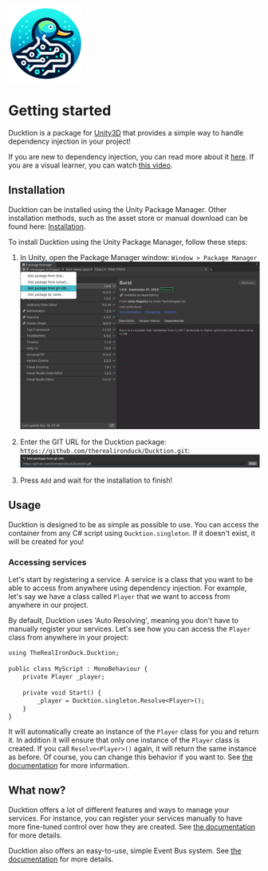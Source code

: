 <img src="./assets/logo.png" alt="drawing" width="150"/><br>

# Getting started

Ducktion is a package for [Unity3D](https://unity.com) that provides a simple way to handle
dependency injection in your project!

If you are new to dependency injection, you can read more about it
[here](https://en.wikipedia.org/wiki/Dependency_injection). If you are
a visual learner, you can watch [this video](https://www.youtube.com/watch?v=IKD2-MAkXyQ).

## Installation

Ducktion can be installed using the Unity Package Manager. Other installation methods, such as
the asset store or manual download can be found here: [Installation](/installation).

To install Ducktion using the Unity Package Manager, follow these steps:

1. In Unity, open the Package Manager window: `Window > Package Manager`
   ![Getting started - Package Manager Add From Git](./assets/getting-started-package-manager-01.png)

2. Enter the GIT URL for the Ducktion package: `https://github.com/therealironduck/Ducktion.git`:
   ![Getting started - Package Manager Git URL](./assets/getting-started-package-manager-02.png)

3. Press `Add` and wait for the installation to finish!

## Usage

Ducktion is designed to be as simple as possible to use. You can access the container from any C# script
using `Ducktion.singleton`. If it doesn't exist, it will be created for you!

### Accessing services

Let's start by registering a service. A service is a class that you want to be able to access from anywhere
using dependency injection. For example, let's say we have a class called `Player` that we want to access from
anywhere in our project.

By default, Ducktion uses 'Auto Resolving', meaning you don't have to manually register your services. Let's
see how you can access the `Player` class from anywhere in your project:

```csharp{1,7}
using TheRealIronDuck.Ducktion;

public class MyScript : MonoBehaviour {
    private Player _player;

    private void Start() {
        _player = Ducktion.singleton.Resolve<Player>();
    }
}
```

It will automatically create an instance of the `Player` class for you and return it. In addition it will
ensure that only one instance of the `Player` class is created. If you call `Resolve<Player>()` again, it
will return the same instance as before. Of course, you can change this behavior if you want to.
See [the documentation](/services/singleton-services) for more information.

## What now?

Ducktion offers a lot of different features and ways to manage your services. For instance, you can register
your services manually to have more fine-tuned control over how they are created.
See [the documentation](/basics/configurator-classes) for more details.

Ducktion also offers an easy-to-use, simple Event Bus system. See [the documentation](/event-bus/using-the-eventbus) for
more details.